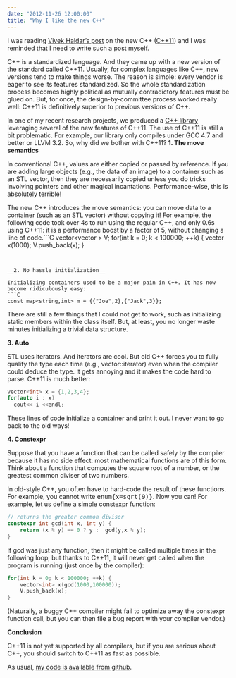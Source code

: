 ```yaml
---
date: "2012-11-26 12:00:00"
title: "Why I like the new C++"
---
```




I was reading [Vivek Haldar&rsquo;s post](http://blog.vivekhaldar.com/post/36517698671/the-new-c) on the new C++ ([C++11](https://en.wikipedia.org/wiki/C%2B%2B11)) and I was reminded that I need to write such a post myself.

C++ is a standardized language. And they came up with a new version of the standard called C++11. Usually, for complex languages like C++, new versions tend to make things worse. The reason is simple: every vendor is eager to see its features standardized. So the whole standardization process becomes highly political as mutually contradictory features must be glued on. But, for once, the design-by-committee process worked really well: C++11 is definitively superior to previous versions of C++.

In one of my recent research projects, we produced a [C++ library](https://github.com/lemire/FastPFor) leveraging several of the new features of C++11. The use of C++11 is still a bit problematic. For example, our library only compiles under GCC 4.7 and better or LLVM 3.2.
So, why did we bother with C++11?
__1. The move semantics__

In conventional C++, values are either copied or passed by reference. If you are adding large objects (e.g., the data of an image) to a container such as an STL vector, then they are necessarily copied unless you do tricks involving pointers and other magical incantations. Performance-wise, this is absolutely terrible!

The new C++ introduces the move semantics: you can move data to a container (such as an STL vector) without copying it! For example, the following code took over 4s to run using the regular C++, and only 0.6s using C++11: it is a performance boost by a factor of 5, without changing a line of code.```C
vector<vector<int> > V;
for(int k = 0; k < 100000; ++k) {
    vector<int> x(1000);
    V.push_back(x);
}
```


__2. No hassle initialization__

Initializing containers used to be a major pain in C++. It has now become ridiculously easy:
```C
const map<string,int> m = {{"Joe",2},{"Jack",3}};
```


There are still a few things that I could not get to work, such as initializing static members within the class itself. But, at least, you no longer waste minutes initializing a trivial data structure.

__3. Auto__

STL uses iterators. And iterators are cool. But old C++ forces you to fully qualify the type each time (e.g., vector<int>::iterator) even when the compiler could deduce the type. It gets annoying and it makes the code hard to parse. C++11 is much better:
```C
vector<int> x = {1,2,3,4};
for(auto i : x)
  cout<< i <<endl;
```


These lines of code initialize a container and print it out. I never want to go back to the old ways!

__4. Constexpr__

Suppose that you have a function that can be called safely by the compiler because it has no side effect: most mathematical functions are of this form. Think about a function that computes the square root of a number, or the greatest common diviser of two numbers.

In old-style C++, you often have to hard-code the result of these functions. For example, you cannot write <tt>enum{x=sqrt(9)}</tt>. Now you can!
For example, let us define a simple constexpr function:
```C
// returns the greater common divisor
constexpr int gcd(int x, int y) {
    return (x % y) == 0 ? y :  gcd(y,x % y);
}
```


If gcd was just any function, then it might be called multiple times in the following loop, but thanks to C++11, it will never get called when the program is running (just once by the compiler):
```C
for(int k = 0; k < 100000; ++k) {
    vector<int> x(gcd(1000,100000)); 
    V.push_back(x);
}
```


</int>

(Naturally, a buggy C++ compiler might fail to optimize away the constexpr function call, but you can then file a bug report with your compiler vendor.)

__Conclusion__

C++11 is not yet supported by all compilers, but if you are serious about C++, you should switch to C++11 as fast as possible.

As usual, [my code is available from github](https://github.com/lemire/Code-used-on-Daniel-Lemire-s-blog/tree/master/2012/11/26).

